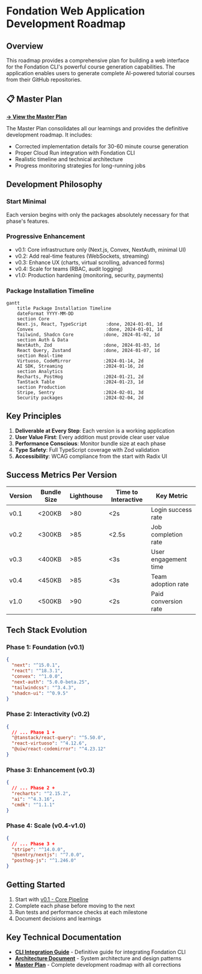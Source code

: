 # Fondation Web Application Development Roadmap

## Overview

This roadmap provides a comprehensive plan for building a web interface for the Fondation CLI's powerful course generation capabilities. The application enables users to generate complete AI-powered tutorial courses from their GitHub repositories.

## 📋 Master Plan

**[→ View the Master Plan](./MASTER_PLAN.md)**

The Master Plan consolidates all our learnings and provides the definitive development roadmap. It includes:
- Corrected implementation details for 30-60 minute course generation
- Proper Cloud Run integration with Fondation CLI
- Realistic timeline and technical architecture
- Progress monitoring strategies for long-running jobs

## Development Philosophy

### Start Minimal
Each version begins with only the packages absolutely necessary for that phase's features.

### Progressive Enhancement
- v0.1: Core infrastructure only (Next.js, Convex, NextAuth, minimal UI)
- v0.2: Add real-time features (WebSockets, streaming)
- v0.3: Enhance UX (charts, virtual scrolling, advanced forms)
- v0.4: Scale for teams (RBAC, audit logging)
- v1.0: Production hardening (monitoring, security, payments)

### Package Installation Timeline

```mermaid
gantt
    title Package Installation Timeline
    dateFormat YYYY-MM-DD
    section Core
    Next.js, React, TypeScript       :done, 2024-01-01, 1d
    Convex                           :done, 2024-01-01, 1d
    Tailwind, Shadcn Core           :done, 2024-01-02, 1d
    section Auth & Data
    NextAuth, Zod                   :done, 2024-01-03, 1d
    React Query, Zustand            :done, 2024-01-07, 1d
    section Real-time
    Virtuoso, CodeMirror            :2024-01-14, 2d
    AI SDK, Streaming               :2024-01-16, 2d
    section Analytics
    Recharts, PostHog               :2024-01-21, 2d
    TanStack Table                  :2024-01-23, 1d
    section Production
    Stripe, Sentry                  :2024-02-01, 3d
    Security packages               :2024-02-04, 2d
```

## Key Principles

1. **Deliverable at Every Step**: Each version is a working application
2. **User Value First**: Every addition must provide clear user value
3. **Performance Conscious**: Monitor bundle size at each phase
4. **Type Safety**: Full TypeScript coverage with Zod validation
5. **Accessibility**: WCAG compliance from the start with Radix UI

## Success Metrics Per Version

| Version | Bundle Size | Lighthouse | Time to Interactive | Key Metric |
|---------|------------|------------|-------------------|------------|
| v0.1 | <200KB | >80 | <2s | Login success rate |
| v0.2 | <300KB | >85 | <2.5s | Job completion rate |
| v0.3 | <400KB | >85 | <3s | User engagement time |
| v0.4 | <450KB | >85 | <3s | Team adoption rate |
| v1.0 | <500KB | >90 | <2s | Paid conversion rate |

## Tech Stack Evolution

### Phase 1: Foundation (v0.1)
```json
{
  "next": "^15.0.1",
  "react": "^18.3.1",
  "convex": "^1.0.0",
  "next-auth": "5.0.0-beta.25",
  "tailwindcss": "^3.4.3",
  "shadcn-ui": "^0.9.5"
}
```

### Phase 2: Interactivity (v0.2)
```json
{
  // ... Phase 1 +
  "@tanstack/react-query": "^5.50.0",
  "react-virtuoso": "^4.12.6",
  "@uiw/react-codemirror": "^4.23.12"
}
```

### Phase 3: Enhancement (v0.3)
```json
{
  // ... Phase 2 +
  "recharts": "^2.15.2",
  "ai": "^4.3.16",
  "cmdk": "^1.1.1"
}
```

### Phase 4: Scale (v0.4-v1.0)
```json
{
  // ... Phase 3 +
  "stripe": "^14.0.0",
  "@sentry/nextjs": "^7.0.0",
  "posthog-js": "^1.246.0"
}
```

## Getting Started

1. Start with [v0.1 - Core Pipeline](./v0.1-core-pipeline.md)
2. Complete each phase before moving to the next
3. Run tests and performance checks at each milestone
4. Document decisions and learnings

## Key Technical Documentation

- **[CLI Integration Guide](../docs/cli-integration-guide.md)** - Definitive guide for integrating Fondation CLI
- **[Architecture Document](../docs/ARCHITECTURE.md)** - System architecture and design patterns
- **[Master Plan](./MASTER_PLAN.md)** - Complete development roadmap with all corrections